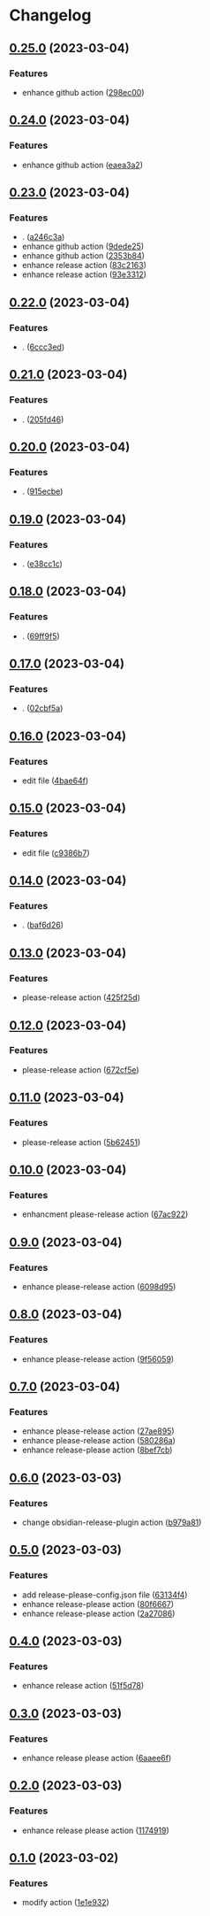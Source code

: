 # Changelog

## [0.25.0](https://github.com/samuele-cozzi/obsidian-marp-slides/compare/0.24.0...0.25.0) (2023-03-04)


### Features

* enhance github action ([298ec00](https://github.com/samuele-cozzi/obsidian-marp-slides/commit/298ec00a875379061ea45f91803e94239fe03124))

## [0.24.0](https://github.com/samuele-cozzi/obsidian-marp-slides/compare/0.23.0...0.24.0) (2023-03-04)


### Features

* enhance github action ([eaea3a2](https://github.com/samuele-cozzi/obsidian-marp-slides/commit/eaea3a2e5e58e2840b10e05ff13831e62dfd48cf))

## [0.23.0](https://github.com/samuele-cozzi/obsidian-marp-slides/compare/0.22.0...0.23.0) (2023-03-04)


### Features

* . ([a246c3a](https://github.com/samuele-cozzi/obsidian-marp-slides/commit/a246c3ae7d76d42ee5d19707b5dfb996ce019638))
* enhance github action ([9dede25](https://github.com/samuele-cozzi/obsidian-marp-slides/commit/9dede256ce42fd9629687422b6a6ccb4eca701ca))
* enhance github action ([2353b84](https://github.com/samuele-cozzi/obsidian-marp-slides/commit/2353b84aa54f5949d397d6ee3aea3d5eef863135))
* enhance release action ([83c2163](https://github.com/samuele-cozzi/obsidian-marp-slides/commit/83c2163069986d1de1c734305bee2346ea59f71f))
* enhance release action ([93e3312](https://github.com/samuele-cozzi/obsidian-marp-slides/commit/93e3312278fbfeba41c719d61084dab3de7bec00))

## [0.22.0](https://github.com/samuele-cozzi/obsidian-marp-slides/compare/v0.21.0...0.22.0) (2023-03-04)


### Features

* . ([6ccc3ed](https://github.com/samuele-cozzi/obsidian-marp-slides/commit/6ccc3ed6bf6d8c0f20df543c719d9007ba1f2f94))

## [0.21.0](https://github.com/samuele-cozzi/obsidian-marp-slides/compare/v0.20.0...v0.21.0) (2023-03-04)


### Features

* . ([205fd46](https://github.com/samuele-cozzi/obsidian-marp-slides/commit/205fd468a7a4d4a51184d7d0a0b95926d00f17fe))

## [0.20.0](https://github.com/samuele-cozzi/obsidian-marp-slides/compare/v0.19.0...v0.20.0) (2023-03-04)


### Features

* . ([915ecbe](https://github.com/samuele-cozzi/obsidian-marp-slides/commit/915ecbe37c2b15ca07f1e0212f821ed8af0780e8))

## [0.19.0](https://github.com/samuele-cozzi/obsidian-marp-slides/compare/v0.18.0...v0.19.0) (2023-03-04)


### Features

* . ([e38cc1c](https://github.com/samuele-cozzi/obsidian-marp-slides/commit/e38cc1c4f12079551417f583cf95ea7f65593e89))

## [0.18.0](https://github.com/samuele-cozzi/obsidian-marp-slides/compare/v0.17.0...v0.18.0) (2023-03-04)


### Features

* . ([69ff9f5](https://github.com/samuele-cozzi/obsidian-marp-slides/commit/69ff9f5f48e5a2b1fe40e93b71ea41233a68e182))

## [0.17.0](https://github.com/samuele-cozzi/obsidian-marp-slides/compare/v0.16.0...v0.17.0) (2023-03-04)


### Features

* . ([02cbf5a](https://github.com/samuele-cozzi/obsidian-marp-slides/commit/02cbf5a549089b09c16a5a79d69fd29a5daf6d28))

## [0.16.0](https://github.com/samuele-cozzi/obsidian-marp-slides/compare/v0.15.0...v0.16.0) (2023-03-04)


### Features

* edit file ([4bae64f](https://github.com/samuele-cozzi/obsidian-marp-slides/commit/4bae64f604afed640632644f9bca34166abe9b70))

## [0.15.0](https://github.com/samuele-cozzi/obsidian-marp-slides/compare/v0.14.0...v0.15.0) (2023-03-04)


### Features

* edit file ([c9386b7](https://github.com/samuele-cozzi/obsidian-marp-slides/commit/c9386b7cb1f0ee392ee79284f06455113f659ab5))

## [0.14.0](https://github.com/samuele-cozzi/obsidian-marp-slides/compare/v0.13.0...v0.14.0) (2023-03-04)


### Features

* . ([baf6d26](https://github.com/samuele-cozzi/obsidian-marp-slides/commit/baf6d26bbab1fb0b8ff8489d605d0d88fbb5f62a))

## [0.13.0](https://github.com/samuele-cozzi/obsidian-marp-slides/compare/v0.12.0...v0.13.0) (2023-03-04)


### Features

* please-release action ([425f25d](https://github.com/samuele-cozzi/obsidian-marp-slides/commit/425f25d5fe40262742713ee78e56d16fef7161bd))

## [0.12.0](https://github.com/samuele-cozzi/obsidian-marp-slides/compare/v0.11.0...v0.12.0) (2023-03-04)


### Features

* please-release action ([672cf5e](https://github.com/samuele-cozzi/obsidian-marp-slides/commit/672cf5e0e3c8441a0811aaa9d7c153301f6b0442))

## [0.11.0](https://github.com/samuele-cozzi/obsidian-marp-slides/compare/v0.10.0...v0.11.0) (2023-03-04)


### Features

* please-release action ([5b62451](https://github.com/samuele-cozzi/obsidian-marp-slides/commit/5b62451e3449b1edb7dda5fcc5cd77708d862ee3))

## [0.10.0](https://github.com/samuele-cozzi/obsidian-marp-slides/compare/v0.9.0...v0.10.0) (2023-03-04)


### Features

* enhancment please-release action ([67ac922](https://github.com/samuele-cozzi/obsidian-marp-slides/commit/67ac9223efe7119434e5e5d1c72edd3d25ab6a89))

## [0.9.0](https://github.com/samuele-cozzi/obsidian-marp-slides/compare/v0.8.0...v0.9.0) (2023-03-04)


### Features

* enhance please-release action ([6098d95](https://github.com/samuele-cozzi/obsidian-marp-slides/commit/6098d954606c412042284192371f8510fde90ff5))

## [0.8.0](https://github.com/samuele-cozzi/obsidian-marp-slides/compare/v0.7.0...v0.8.0) (2023-03-04)


### Features

* enhance please-release action ([9f56059](https://github.com/samuele-cozzi/obsidian-marp-slides/commit/9f56059e24dcb6f3a8c3ccb247e0003b41ef31cb))

## [0.7.0](https://github.com/samuele-cozzi/obsidian-marp-slides/compare/v0.6.0...v0.7.0) (2023-03-04)


### Features

* enhance please-release action ([27ae895](https://github.com/samuele-cozzi/obsidian-marp-slides/commit/27ae8957dc799f9df8a02ea504c38373f36b09e8))
* enhance please-release action ([580286a](https://github.com/samuele-cozzi/obsidian-marp-slides/commit/580286a384965619725d0c2f81dbe47b3cac218d))
* enhance release-please action ([8bef7cb](https://github.com/samuele-cozzi/obsidian-marp-slides/commit/8bef7cb821782105e40e506d35e513998d1aab99))

## [0.6.0](https://github.com/samuele-cozzi/obsidian-marp-slides/compare/v0.5.0...v0.6.0) (2023-03-03)


### Features

* change obsidian-release-plugin action ([b979a81](https://github.com/samuele-cozzi/obsidian-marp-slides/commit/b979a819f3ad5e96f6fc7c88ddda0ef35512eca7))

## [0.5.0](https://github.com/samuele-cozzi/obsidian-marp-slides/compare/v0.4.0...v0.5.0) (2023-03-03)


### Features

* add release-please-config.json file ([63134f4](https://github.com/samuele-cozzi/obsidian-marp-slides/commit/63134f46b0fc67c2dbf3755c737e5f705fe3f64d))
* enhance release-please action ([80f6667](https://github.com/samuele-cozzi/obsidian-marp-slides/commit/80f666750db7fea071d00972a2d7faf3a5152c8a))
* enhance release-please action ([2a27086](https://github.com/samuele-cozzi/obsidian-marp-slides/commit/2a27086370224252875367a9789691433b4d369d))

## [0.4.0](https://github.com/samuele-cozzi/obsidian-marp-slides/compare/v0.3.0...v0.4.0) (2023-03-03)


### Features

* enhance release action ([51f5d78](https://github.com/samuele-cozzi/obsidian-marp-slides/commit/51f5d78dde1fdc9cc3158e046c22e455226f60b8))

## [0.3.0](https://github.com/samuele-cozzi/obsidian-marp-slides/compare/v0.2.0...v0.3.0) (2023-03-03)


### Features

* enhance release please action ([6aaee6f](https://github.com/samuele-cozzi/obsidian-marp-slides/commit/6aaee6fe08439e546645f4e2939d03d36ca39a9a))

## [0.2.0](https://github.com/samuele-cozzi/obsidian-marp-slides/compare/v0.1.0...v0.2.0) (2023-03-03)


### Features

* enhance release please action ([1174919](https://github.com/samuele-cozzi/obsidian-marp-slides/commit/117491979f38784ec00d38f5defe4a72220f5d6b))

## [0.1.0](https://github.com/samuele-cozzi/obsidian-marp-slides/compare/v0.0.1...v0.1.0) (2023-03-02)


### Features

* modify action ([1e1e932](https://github.com/samuele-cozzi/obsidian-marp-slides/commit/1e1e932347172758bb2993cb8929d965b2aa961d))
